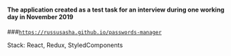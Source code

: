 #### The application created as a test task for an interview during one working day in November 2019

###[`https://russusasha.github.io/passwords-manager`](https://russusasha.github.io/passwords-manager)

Stack: React, Redux, StyledComponents
